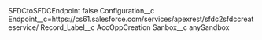 <?xml version="1.0" encoding="UTF-8"?>
<CustomMetadata xmlns="http://soap.sforce.com/2006/04/metadata" xmlns:xsi="http://www.w3.org/2001/XMLSchema-instance" xmlns:xsd="http://www.w3.org/2001/XMLSchema">
    <label>SFDCtoSFDCEndpoint</label>
    <protected>false</protected>
    <values>
        <field>Configuration__c</field>
        <value xsi:type="xsd:string">Endpoint__c=https://cs61.salesforce.com/services/apexrest/sfdc2sfdccreateservice/</value>
    </values>
    <values>
        <field>Record_Label__c</field>
        <value xsi:type="xsd:string">AccOppCreation</value>
    </values>
    <values>
        <field>Sanbox__c</field>
        <value xsi:type="xsd:string">anySandbox</value>
    </values>
</CustomMetadata>
